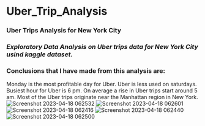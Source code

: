 # Uber_Trip_Analysis
### Uber Trips Analysis for New York City
### *Exploratory Data Analysis on Uber trips data for New York City usind kaggle dataset.* 
### Conclusions that I have made from this analysis are:
Monday is the most profitable day for Uber.
Uber is less used on saturdays.
Busiest hour for Uber is 6 pm.
On average a rise in Uber trips start around 5 am.
Most of the Uber trips originate near the Manhattan region in New York.
![Screenshot 2023-04-18 062532](https://user-images.githubusercontent.com/130601436/232642537-900f4856-cf16-416a-a015-dd0c056a1992.jpg)
![Screenshot 2023-04-18 062601](https://user-images.githubusercontent.com/130601436/232642546-2f6faaaf-0a9d-4762-81f0-0959d8d94dde.jpg)
![Screenshot 2023-04-18 062416](https://user-images.githubusercontent.com/130601436/232642551-fcdc52f0-ac13-495b-8034-e33cc4d44a1c.jpg)
![Screenshot 2023-04-18 062440](https://user-images.githubusercontent.com/130601436/232642553-c6f02613-e554-43e8-b668-21ed5f12e24b.jpg)
![Screenshot 2023-04-18 062500](https://user-images.githubusercontent.com/130601436/232642554-291acdb8-f0e4-45e8-98b0-aee006b9e38d.jpg)
